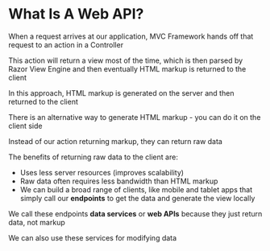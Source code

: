 # What Is A Web API?

When a request arrives at our application, MVC Framework hands off that request to an action in a Controller

This action will return a view most of the time, which is then parsed by Razor View Engine and then eventually HTML markup is returned to the client

In this approach, HTML markup is generated on the server and then returned to the client

There is an alternative way to generate HTML markup - you can do it on the client side

Instead of our action returning markup, they can return raw data

The benefits of returning raw data to the client are:

- Uses less server resources (improves scalability)
- Raw data often requires less bandwidth than HTML markup
- We can build a broad range of clients, like mobile and tablet apps that simply call our **endpoints** to get the data and generate the view locally

We call these endpoints **data services** or **web APIs** because they just return data, not markup

We can also use these services for modifying data
